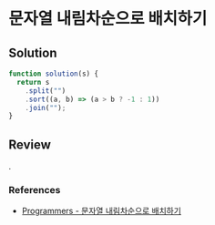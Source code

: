 # 문자열 내림차순으로 배치하기

## Solution

```js
function solution(s) {
  return s
    .split("")
    .sort((a, b) => (a > b ? -1 : 1))
    .join("");
}
```

## Review

.

### References

- [Programmers - 문자열 내림차순으로 배치하기](https://school.programmers.co.kr/learn/courses/30/lessons/12917)
